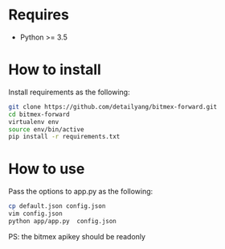 # Requires
* Python >= 3.5

# How to install
Install requirements as the following:

```bash
git clone https://github.com/detailyang/bitmex-forward.git
cd bitmex-forward
virtualenv env
source env/bin/active
pip install -r requirements.txt
```

# How to use
Pass the options to app.py as the following:
```bash
cp default.json config.json
vim config.json
python app/app.py  config.json
```

PS: the bitmex apikey should be readonly